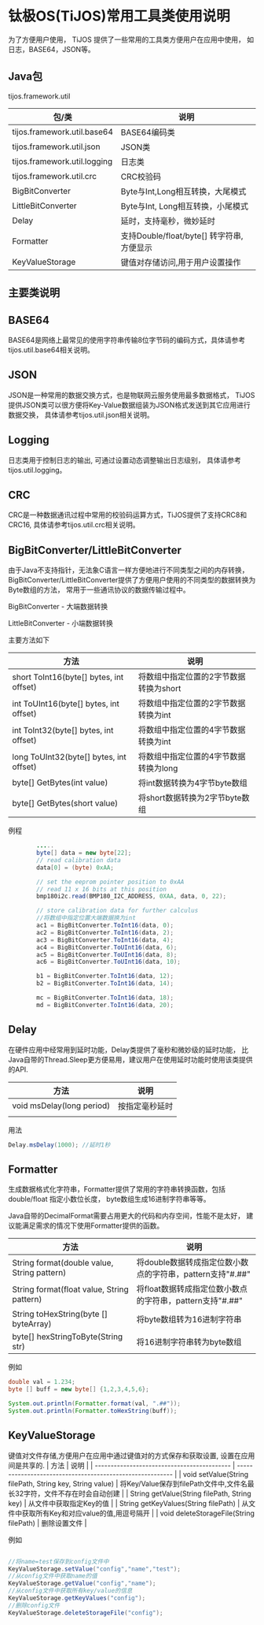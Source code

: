 # 钛极OS(TiJOS)常用工具类使用说明

为了方便用户使用， TiJOS 提供了一些常用的工具类方便用户在应用中使用， 如日志，BASE64，JSON等。

## Java包
tijos.framework.util

| 包/类                  | 说明        |
| ------------------ | --------- |
| tijos.framework.util.base64  | BASE64编码类 |
| tijos.framework.util.json    | JSON类     |
| tijos.framework.util.logging | 日志类       |
| tijos.framework.util.crc     | CRC校验码    |
| BigBitConverter | Byte与Int,Long相互转换，大尾模式 |
| LittleBitConverter | Byte与Int, Long相互转换，小尾模式 |
| Delay | 延时，支持毫秒，微妙延时 |
| Formatter | 支持Double/float/byte[] 转字符串, 方便显示 |
| KeyValueStorage | 键值对存储访问,用于用户设置操作 |



## 主要类说明

## BASE64

BASE64是网络上最常见的使用字符串传输8位字节码的编码方式，具体请参考tijos.util.base64相关说明。

## JSON

JSON是一种常用的数据交换方式，也是物联网云服务使用最多数据格式， TiJOS 提供JSON类可以很方便将Key-Value数据组装为JSON格式发送到其它应用进行数据交换， 具体请参考tijos.util.json相关说明。

## Logging 

日志类用于控制日志的输出, 可通过设置动态调整输出日志级别， 具体请参考tijos.util.logging。

## CRC

CRC是一种数据通讯过程中常用的校验码运算方式，TiJOS提供了支持CRC8和CRC16, 具体请参考tijos.util.crc相关说明。

## BigBitConverter/LittleBitConverter

由于Java不支持指针，无法象C语言一样方便地进行不同类型之间的内存转换， BigBitConverter/LittleBitConverter提供了方便用户使用的不同类型的数据转换为Byte数组的方法， 常用于一些通讯协议的数据传输过程中。

BigBitConverter - 大端数据转换

LittleBitConverter - 小端数据转换

主要方法如下

| 方法                                    | 说明                                   |
| --------------------------------------- | -------------------------------------- |
| short ToInt16(byte[] bytes, int offset) | 将数组中指定位置的2字节数据转换为short |
| int ToUInt16(byte[] bytes, int offset)  | 将数组中指定位置的2字节数据转换为int   |
| int ToInt32(byte[] bytes, int offset)   | 将数组中指定位置的4字节数据转换为int   |
| long ToUInt32(byte[] bytes, int offset) | 将数组中指定位置的4字节数据转换为long  |
| byte[] GetBytes(int value)              | 将int数据转换为4字节byte数组           |
| byte[] GetBytes(short value)            | 将short数据转换为2字节byte数组         |



例程

```java
		.....
		byte[] data = new byte[22];
		// read calibration data
		data[0] = (byte) 0xAA;

		// set the eeprom pointer position to 0xAA
		// read 11 x 16 bits at this position
		bmp180i2c.read(BMP180_I2C_ADDRESS, 0XAA, data, 0, 22);

		// store calibration data for further calculus 
		//将数组中指定位置大端数据换为int
		ac1 = BigBitConverter.ToInt16(data, 0);
		ac2 = BigBitConverter.ToInt16(data, 2);
		ac3 = BigBitConverter.ToInt16(data, 4);
		ac4 = BigBitConverter.ToUInt16(data, 6);
		ac5 = BigBitConverter.ToUInt16(data, 8);
		ac6 = BigBitConverter.ToUInt16(data, 10);

		b1 = BigBitConverter.ToInt16(data, 12);
		b2 = BigBitConverter.ToInt16(data, 14);

		mc = BigBitConverter.ToInt16(data, 18);
		md = BigBitConverter.ToInt16(data, 20);

```



## Delay

在硬件应用中经常用到延时功能，Delay类提供了毫秒和微妙级的延时功能， 比Java自带的Thread.Sleep更方便易用，建议用户在使用延时功能时使用该类提供的API.

| 方法                      | 说明           |
| ------------------------- | -------------- |
| void msDelay(long period) | 按指定毫秒延时 |
|                           |                |

用法

```java
Delay.msDelay(1000); //延时1秒
```



## Formatter

生成数据格式化字符串，Formatter提供了常用的字符串转换函数，包括double/float 指定小数位长度， byte数组生成16进制字符串等等。

Java自带的DecimalFormat需要占用更大的代码和内存空间，性能不是太好， 建议能满足需求的情况下使用Formatter提供的函数。

| 方法                                        | 说明                                                      |
| ------------------------------------------- | --------------------------------------------------------- |
| String format(double value, String pattern) | 将double数据转成指定位数小数点的字符串，pattern支持"#.##" |
| String format(float value, String pattern)  | 将float数据转成指定位数小数点的字符串，pattern支持"#.##"  |
| String toHexString(byte [] byteArray)       | 将byte数组转为16进制字符串                                |
| byte[] hexStringToByte(String str)          | 将16进制字符串转为byte数组                                |

例如

```java
double val = 1.234;
byte [] buff = new byte[] {1,2,3,4,5,6};

System.out.println(Formatter.format(val, ".##"));
System.out.println(Formatter.toHexString(buff));

```

## KeyValueStorage
键值对文件存储,方便用户在应用中通过键值对的方式保存和获取设置, 设置在应用间是共享的.
| 方法                                        | 说明                                                      |
| ------------------------------------------- | --------------------------------------------------------- |
| void setValue(String filePath, String key, String value) | 将Key/Value保存到filePath文件中,文件名最长32字符，文件不存在时会自动创建 |
| String getValue(String filePath, String key) | 从文件中获取指定Key的值 |
| String getKeyValues(String filePath) | 从文件中获取所有Key和对应value的值,用逗号隔开 |
| void deleteStorageFile(String filePath) | 删除设置文件 |

例如
```java

//将name=test保存到config文件中
KeyValueStorage.setValue("config","name","test");
//从config文件中获取name的值 
KeyValueStorage.getValue("config","name");
//从config文件中获取所有key/value的信息
KeyValueStorage.getKeyValues("config");
//删除config文件
KeyValueStorage.deleteStorageFile("config");

```